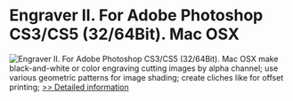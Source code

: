 # Engraver II. For Adobe Photoshop CS3/CS5 (32/64Bit). Mac OSX
![Engraver II. For Adobe Photoshop CS3/CS5 (32/64Bit). Mac OSX](https://mycommerce.akamaized.net/api/pimages/P300247245/BIG/300247245.GIF)
make black-and-white or color engraving
cutting images by alpha channel;
use various geometric patterns for image shading;
create cliches like for offset printing;
[>> Detailed information](https://secure.shareit.com/shareit/product.html?productid=300247245&affiliateid=200057808)